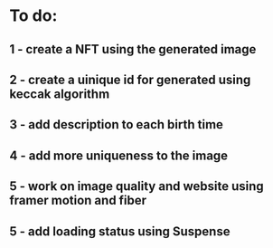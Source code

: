 # To do: 

 
## 1 - create a NFT using the generated image 

## 2 - create a uinique id for generated using keccak algorithm
## 3 - add description to each birth time
## 4 - add more uniqueness to the image
## 5 - work on image quality and website using framer motion and fiber
## 5 - add loading status using Suspense


